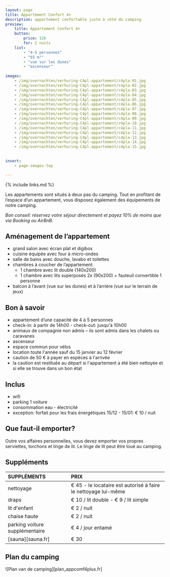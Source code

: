 ```yaml
---
layout: page
title: Appartement Confort 4+
description: appartement confortable juste à côté du camping
preview: 
    title: Appartement Confort 4+
    button:
        price: 126
        for: 2 nuits
    list:
        - "4-5 personnes"
        - "65 m²"
        - "vue sur les dunes"
        - "ascenseur"
       
images:
    - /img/overnachten/verhuring-C4pl-appartement/c4pla-01.jpg
    - /img/overnachten/verhuring-C4pl-appartement/c4pla-02.jpg
    - /img/overnachten/verhuring-C4pl-appartement/c4pla-03.jpg
    - /img/overnachten/verhuring-C4pl-appartement/c4pla-04.jpg
    - /img/overnachten/verhuring-C4pl-appartement/c4pla-05.jpg
    - /img/overnachten/verhuring-C4pl-appartement/c4pla-06.jpg
    - /img/overnachten/verhuring-C4pl-appartement/c4pla-07.jpg
    - /img/overnachten/verhuring-C4pl-appartement/c4pla-08.jpg
    - /img/overnachten/verhuring-C4pl-appartement/c4pla-09.jpg
    - /img/overnachten/verhuring-C4pl-appartement/c4pla-10.jpg
    - /img/overnachten/verhuring-C4pl-appartement/c4pla-11.jpg
    - /img/overnachten/verhuring-C4pl-appartement/c4pla-12.jpg
    - /img/overnachten/verhuring-C4pl-appartement/c4pla-13.jpg
    - /img/overnachten/verhuring-C4pl-appartement/c4pla-14.jpg
    - /img/overnachten/verhuring-C4pl-appartement/c4pla-15.jpg
    
    
insert:
    - page-images-top

---
```


{% include links.md %}

Les appartements sont situés à deux pas du camping. Tout en profitant de l’espace d’un appartement, vous disposez également des équipements de notre camping.

*Bon conseil: réservez votre séjour directement et payez 10% de moins que via Booking ou AirBnB.*

## Aménagement de l’appartement

- grand salon avec écran plat et digibox
- cuisine équipée avec four à micro-ondes
- salle de bains avec douche, lavabo et toilettes
- chambres à coucher de l’appartement:
    - 1 chambre avec lit double (140x200)
    - 1 chambre avec lits superposés 2x (90x200) + fauteuil convertible 1 personne
- balcon à l’avant (vue sur les dunes) et à l’arrière (vue sur le terrain de jeux)
    
## Bon à savoir

- appartement d’une capacité de 4 à 5 personnes
- check-in: à partir de 14h00 - check-out: jusqu'à 10h00
- animaux de compagnie non admis – ils sont admis dans les chalets ou caravanes
- ascenseur
- espace commun pour vélos
- location toute l'année sauf du 15 janvier au 12 février
- caution de 50 € à payer en espèces à l'arrivée
- la caution est restituée au départ si l'appartement a été bien nettoyée et si elle se trouve dans un bon état

## Inclus
- wifi
- parking 1 voiture
- consommation eau - électricité 
- exception: forfait pour les frais énergétiques 15/12 - 15/01: € 10 / nuit

## Que faut-il emporter?
Outre vos affaires personnelles, vous devez emporter vos propres serviettes, torchons et linge de lit.
Le linge de lit peut être loué au camping.


## Suppléments

SUPPLÉMENTS               | PRIX
:-------------------|:-----------|
nettoyage           | € 45 - le locataire est autorisé à faire le nettoyage lui-même
draps               | € 10 / lit double - € 9 / lit simple
lit d'enfant        | € 2 / nuit
chaise haute        | € 2 / nuit
parking voiture supplémentaire  | € 4 / jour entamé
[sauna][sauna.fr]   | € 30


## Plan du camping

![Plan van de camping][plan_appcomf4plus.fr]
